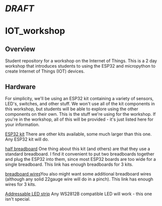 # *DRAFT*
# IOT_workshop
## Overview
Student repository for a workshop on the Internet of Things. 
This is a 2 day workshop that introduces students to using the ESP32 and micropython to create Internet of Things (IOT) devices.
## Hardware
For simplicity, we'll be using an ESP32 kit containing a variety of sensors, LED's, switches, and other stuff. We won't use all of the kit components in this workshop, but students will be able to explore using the other components on their own. This is the stuff we're using for the workshop. If you're in the workshop, all of this will be provided - it's just listed here for your information.

[ESP32 kit](https://www.amazon.com/dp/B0BVZBTP8V?psc=1&ref=ppx_yo2ov_dt_b_product_details)
There are other kits available, some much larger than this one. Any ESP32 kit will do.

[half breadboard](https://www.amazon.com/dp/B07LFD4LT6?psc=1&ref=ppx_yo2ov_dt_b_product_details) One thing about this kit (and others) are that they use a standard breadboard. I find it convenient to put two breadboards together and plug the ESP32 into them, since most ESP32 boards are too wide for a single breadboard. This link has enough breadboards for 3 kits.

[breadboard wires](https://www.amazon.com/dp/B00M2GH5HG?psc=1&ref=ppx_yo2ov_dt_b_product_details)You also might want some additional breadboard wires (although any solid 22gauge wire will do in a pinch). This link has enough wires for 3 kits.

[Addressable LED strip](https://www.amazon.com/BTF-LIGHTING-WS2812B5M30LB65-BTF-LIGHTING-WS2812B-IC-RGB-5050SMD-Pure-Gold-Individual-Addressable-LED-Strip-High-Quality-16-4FT-150LED-30LED-m-Flexible-Full-Color-IP65-DC5V-for-DIY-Chasing-Color-Project-No-Adapter-or-Controller/dp/B01CDTEJBG/ref=sw_ttl_d_sspa_dk_huc_pt_expsub_5?_encoding=UTF8&pd_rd_i=B01CDTEDZI&pd_rd_w=y0xRK&content-id=amzn1.sym.421156cc-ae17-4608-955b-a8d126cb098e&pf_rd_p=421156cc-ae17-4608-955b-a8d126cb098e&pf_rd_r=C7H25Z6W7ER95YY9H908&pd_rd_wg=vStWn&pd_rd_r=758f8a35-323d-4487-aeec-cde40238692e&sp_csd=d2lkZ2V0TmFtZT1zcF9odWNfbXJhaQ&th=1)
Any WS2812B compatible LED will work - this one isn't special.
